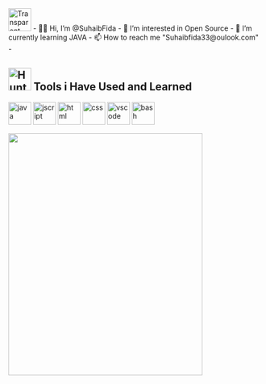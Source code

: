 <img src="https://www.kindpng.com/picc/m/35-351459_transparent-suzuya-juuzou-png-hunter-x-hunter-killua.png" alt="Transparent Suzuya Juuzou Png - Hunter X Hunter Killua Chibi, Png Download@kindpng.com" alt="vscode" width="45" height="45" >
- 😶‍🌫️ Hi, I’m @SuhaibFida
- 👀 I’m interested in Open Source
- 🌱 I’m currently learning JAVA
- 📫 How to reach me "Suhaibfida33@oulook.com"
- <h2> <img src="https://www.wallpaperuse.com/wallp/28-284075_m.jpg" alt="Hunter X Hunter Killua Wallpaper 4k@wallpaperuse.com" alt="vscode" width="45" height="45"> Tools i Have Used and Learned</h2>
<p align="left">
<img src="https://cdn.jsdelivr.net/gh/devicons/devicon/icons/java/java-original-wordmark.svg" alt="java" width="45" height="45"/>
<img src="https://cdn.jsdelivr.net/gh/devicons/devicon/icons/javascript/javascript-original.svg" alt="jscript" width="45" height="45"/>
<img src="https://cdn.jsdelivr.net/gh/devicons/devicon/icons/html5/html5-plain-wordmark.svg" alt="html" width="45" height="45" />
<img src="https://cdn.jsdelivr.net/gh/devicons/devicon/icons/css3/css3-original-wordmark.svg" alt="css" width="45" height="45" />
<img src="https://cdn.jsdelivr.net/gh/devicons/devicon/icons/vscode/vscode-original.svg" alt="vscode" width="45" height="45"/>
<img src="https://cdn.jsdelivr.net/gh/devicons/devicon/icons/bash/bash-original.svg" alt="bash" width="45" height="45"/>
</p>
<img src="https://giphy.com/embed/PRU4TqzdyLCHS" width="385" height="480" frameBorder="0" class="giphy-embed" allowFullScreen/>
<!---
SuhaibFida/SuhaibFida is a ✨ special ✨ repository because its `README.md` (this file) appears on your GitHub profile.
You can click the Preview link to take a look at your changes.
--->
